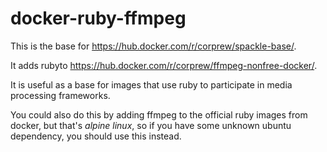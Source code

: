 # docker-ruby-ffmpeg

This is the base for https://hub.docker.com/r/corprew/spackle-base/.

It adds rubyto https://hub.docker.com/r/corprew/ffmpeg-nonfree-docker/.

It is useful as a base for images that use ruby to participate in media processing frameworks.

You could also do this by adding ffmpeg to the official ruby images from docker, but that's *alpine linux*, so if you have some unknown ubuntu dependency, you should use this instead.

